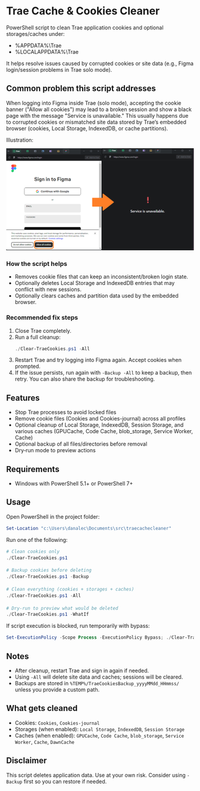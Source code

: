 # Trae Cache & Cookies Cleaner

PowerShell script to clean Trae application cookies and optional storages/caches under:
- %APPDATA%\Trae
- %LOCALAPPDATA%\Trae

It helps resolve issues caused by corrupted cookies or site data (e.g., Figma login/session problems in Trae solo mode).

## Common problem this script addresses

When logging into Figma inside Trae (solo mode), accepting the cookie banner ("Allow all cookies") may lead to a broken session and show a black page with the message "Service is unavailable." This usually happens due to corrupted cookies or mismatched site data stored by Trae’s embedded browser (cookies, Local Storage, IndexedDB, or cache partitions).

Illustration:

![Figma login cookie accept leading to "Service is unavailable"](assets/figma-login-issue.png)

### How the script helps
- Removes cookie files that can keep an inconsistent/broken login state.
- Optionally deletes Local Storage and IndexedDB entries that may conflict with new sessions.
- Optionally clears caches and partition data used by the embedded browser.

### Recommended fix steps
1. Close Trae completely.
2. Run a full cleanup:
   ```powershell
   ./Clear-TraeCookies.ps1 -All
   ```
3. Restart Trae and try logging into Figma again. Accept cookies when prompted.
4. If the issue persists, run again with `-Backup -All` to keep a backup, then retry. You can also share the backup for troubleshooting.

## Features
- Stop Trae processes to avoid locked files
- Remove cookie files (Cookies and Cookies-journal) across all profiles
- Optional cleanup of Local Storage, IndexedDB, Session Storage, and various caches (GPUCache, Code Cache, blob_storage, Service Worker, Cache)
- Optional backup of all files/directories before removal
- Dry‑run mode to preview actions

## Requirements
- Windows with PowerShell 5.1+ or PowerShell 7+

## Usage
Open PowerShell in the project folder:

```powershell
Set-Location "c:\Users\danalec\Documents\src\traecachecleaner"
```

Run one of the following:

```powershell
# Clean cookies only
./Clear-TraeCookies.ps1

# Backup cookies before deleting
./Clear-TraeCookies.ps1 -Backup

# Clean everything (cookies + storages + caches)
./Clear-TraeCookies.ps1 -All

# Dry-run to preview what would be deleted
./Clear-TraeCookies.ps1 -WhatIf
```

If script execution is blocked, run temporarily with bypass:

```powershell
Set-ExecutionPolicy -Scope Process -ExecutionPolicy Bypass; ./Clear-TraeCookies.ps1 -All
```

## Notes
- After cleanup, restart Trae and sign in again if needed.
- Using `-All` will delete site data and caches; sessions will be cleared.
- Backups are stored in `%TEMP%/TraeCookiesBackup_yyyyMMdd_HHmmss/` unless you provide a custom path.

## What gets cleaned
- Cookies: `Cookies`, `Cookies-journal`
- Storages (when enabled): `Local Storage`, `IndexedDB`, `Session Storage`
- Caches (when enabled): `GPUCache`, `Code Cache`, `blob_storage`, `Service Worker`, `Cache`, `DawnCache`

## Disclaimer
This script deletes application data. Use at your own risk. Consider using `-Backup` first so you can restore if needed.
